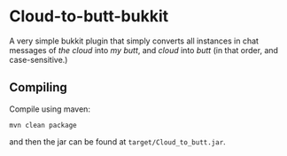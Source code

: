 # Cloud-to-butt-bukkit

A very simple bukkit plugin that simply converts all instances in chat messages of *the cloud* into *my butt*, and *cloud* into *butt* (in that order, and case-sensitive.)

Compiling
-----
Compile using maven:
```
mvn clean package
```
and then the jar can be found at `target/Cloud_to_butt.jar`.
